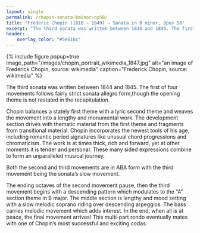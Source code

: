 ```yaml
---
layout: single
permalink: /chopin-sonata-bminor-op58/
title: "Frederic Chopin (1810 – 1849) – Sonata in B minor, Opus 58"
excerpt: "The third sonata was written between 1844 and 1845. The first of four movements follows fairly strict sonata allegro form, though the opening theme is not restated in the recapitulation."
header:
    overlay_color: "#5e616c"
---
```


{% include figure popup=true image_path="/images/chopin_portrait_wikimedia_1847.jpg" alt="an image of Frederick Chopin, source: wikimedia" caption="Frederick Chopin, source: wikimedia" %}


The third sonata was written between 1844 and 1845. The first of four movements follows fairly strict sonata allegro form,though the opening theme is not restated in the recapitulation.

Chopin balances a stately first theme with a lyric second theme and weaves the movement into a lengthy and monumental work. The development section drives with thematic material from the first theme and fragments from transitional material. Chopin incorporates the newest tools of his age, including romantic period signatures like unusual chord progressions and chromaticism. The work is at times thick, rich and forward, yet at other moments it is tender and personal. These many sided expressions combine to form an unparalleled musical journey.

Both the second and third movements are in ABA form with the third movement being the sonata’s slow movement.

The ending octaves of the second movement pause, then the third movement begins with a descending pattern which modulates to the “A” section theme in B major. The middle section is lengthy and mood setting with a slow melodic soprano riding over descending arpeggios. The bass carries melodic movement which adds interest. In the end, when all is at peace, the final movement arrives! This multi-part rondo eventually mates with one of Chopin’s most successful and exciting codas.